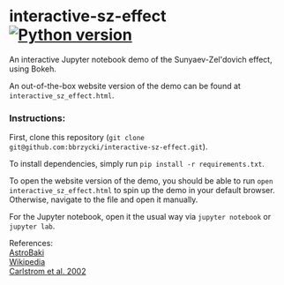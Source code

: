 # interactive-sz-effect [![Python version](https://img.shields.io/badge/python-3.6-red.svg)](https://img.shields.io/badge/python-3.6-red.svg)
An interactive Jupyter notebook demo of the Sunyaev-Zel'dovich effect, using Bokeh.

An out-of-the-box website version of the demo can be found at `interactive_sz_effect.html`. 

### Instructions:

First, clone this repository (`git clone git@github.com:bbrzycki/interactive-sz-effect.git`). 

To install dependencies, simply run `pip install -r requirements.txt`. 

To open the website version of the demo, you should be able to run `open interactive_sz_effect.html` to spin up the demo in your default browser. Otherwise, navigate to the file and open it manually.

For the Jupyter notebook, open it the usual way via `jupyter notebook` or `jupyter lab`.

References:  
[AstroBaki](https://casper.berkeley.edu/astrobaki/index.php/SZ_Effect)  
[Wikipedia](https://en.wikipedia.org/wiki/Sunyaev%E2%80%93Zel%27dovich_effect)  
[Carlstrom et al. 2002](https://www.annualreviews.org/doi/pdf/10.1146/annurev.astro.40.060401.093803)
